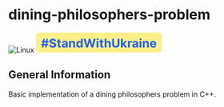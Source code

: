 # dining-philosophers-problem

![Linux](https://img.shields.io/badge/Linux-FCC624?style=for-the-badge&logo=linux&logoColor=black)
[![StandWithUkraine](https://raw.githubusercontent.com/vshymanskyy/StandWithUkraine/main/badges/StandWithUkraine.svg)](https://github.com/vshymanskyy/StandWithUkraine/blob/main/docs/README.md)

## General Information

Basic implementation of a dining philosophers problem in C++.